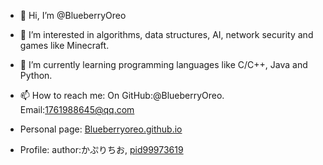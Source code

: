 - 👋 Hi, I’m @BlueberryOreo
- 👀 I’m interested in algorithms, data structures, AI, network security and games like Minecraft.
- 🌱 I’m currently learning programming languages like C/C++, Java and Python.
- 📫 How to reach me: On GitHub:@BlueberryOreo. Email:1761988645@qq.com
- Personal page: [Blueberryoreo.github.io](Blueberryoreo.github.io)

- Profile: author:かぷりちお, [pid99973619](https://www.pixiv.net/artworks/99973619)

<!---
BlueberryOreo/BlueberryOreo is a ✨ special ✨ repository because its `README.md` (this file) appears on your GitHub profile.
You can click the Preview link to take a look at your changes.
--->
